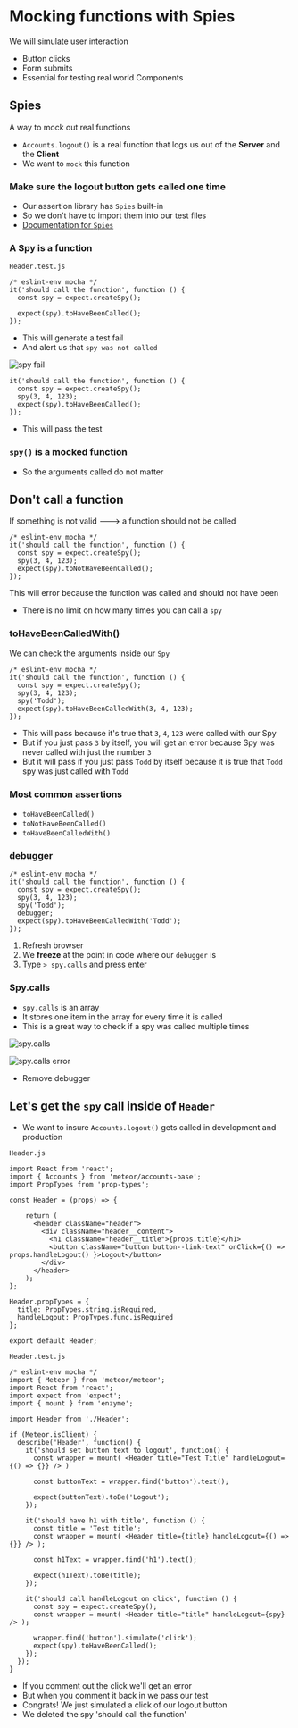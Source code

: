 # Mocking functions with Spies
We will simulate user interaction

* Button clicks
* Form submits
* Essential for testing real world Components

## Spies
A way to mock out real functions

* `Accounts.logout()` is a real function that logs us out of the **Server** and the **Client** 
* We want to `mock` this function

### Make sure the logout button gets called one time
* Our assertion library has `Spies` built-in
* So we don't have to import them into our test files
* [Documentation for `Spies`](https://github.com/mjackson/expect)

### A Spy is a function

`Header.test.js`

```
/* eslint-env mocha */
it('should call the function', function () {
  const spy = expect.createSpy();

  expect(spy).toHaveBeenCalled();
});
```

* This will generate a test fail
* And alert us that `spy was not called`

![spy fail](https://i.imgur.com/hfRpUhM.png)

```
it('should call the function', function () {
  const spy = expect.createSpy();
  spy(3, 4, 123);
  expect(spy).toHaveBeenCalled();
});
```

* This will pass the test

### `spy()` is a mocked function
* So the arguments called do not matter

## Don't call a function
If something is not valid ---> a function should not be called

```
/* eslint-env mocha */
it('should call the function', function () {
  const spy = expect.createSpy();
  spy(3, 4, 123);
  expect(spy).toNotHaveBeenCalled();
});
```

This will error because the function was called and should not have been

* There is no limit on how many times you can call a `spy`

### toHaveBeenCalledWith()
We can check the arguments inside our `Spy`
```
/* eslint-env mocha */
it('should call the function', function () {
  const spy = expect.createSpy();
  spy(3, 4, 123);
  spy('Todd');
  expect(spy).toHaveBeenCalledWith(3, 4, 123);
});
```

* This will pass because it's true that `3`, `4`, `123` were called with our Spy
* But if you just pass `3` by itself, you will get an error because Spy was never called with just the number `3`
* But it will pass if you just pass `Todd` by itself because it is true that `Todd` spy was just called with `Todd`

### Most common assertions
* `toHaveBeenCalled()`
* `toNotHaveBeenCalled()`
* `toHaveBeenCalledWith()`

### debugger
```
/* eslint-env mocha */
it('should call the function', function () {
  const spy = expect.createSpy();
  spy(3, 4, 123);
  spy('Todd');
  debugger;
  expect(spy).toHaveBeenCalledWith('Todd');
});
```

1. Refresh browser
2. We **freeze** at the point in code where our `debugger` is
3. Type `> spy.calls` and press enter

### Spy.calls
* `spy.calls` is an array
* It stores one item in the array for every time it is called
* This is a great way to check if a spy was called multiple times

![spy.calls](https://i.imgur.com/JV8VWWb.png)

![spy.calls error](https://i.imgur.com/LPw6zVr.png)

* Remove debugger

## Let's get the `spy` call inside of `Header`
* We want to insure `Accounts.logout()` gets called in development and production

`Header.js`

```
import React from 'react';
import { Accounts } from 'meteor/accounts-base';
import PropTypes from 'prop-types';

const Header = (props) => {

    return (
      <header className="header">
        <div className="header__content">
          <h1 className="header__title">{props.title}</h1>
          <button className="button button--link-text" onClick={() => props.handleLogout() }>Logout</button>
        </div>
      </header>
    );
};

Header.propTypes = {
  title: PropTypes.string.isRequired,
  handleLogout: PropTypes.func.isRequired
};

export default Header;
```

`Header.test.js`

```
/* eslint-env mocha */
import { Meteor } from 'meteor/meteor';
import React from 'react';
import expect from 'expect';
import { mount } from 'enzyme';

import Header from './Header';

if (Meteor.isClient) {
  describe('Header', function() {
    it('should set button text to logout', function() {
      const wrapper = mount( <Header title="Test Title" handleLogout={() => {}} /> )

      const buttonText = wrapper.find('button').text();

      expect(buttonText).toBe('Logout');
    });

    it('should have h1 with title', function () {
      const title = 'Test title';
      const wrapper = mount( <Header title={title} handleLogout={() => {}} /> );

      const h1Text = wrapper.find('h1').text();

      expect(h1Text).toBe(title);
    });

    it('should call handleLogout on click', function () {
      const spy = expect.createSpy();
      const wrapper = mount( <Header title="title" handleLogout={spy} /> );

      wrapper.find('button').simulate('click');
      expect(spy).toHaveBeenCalled();
    });
  });
}
```

* If you comment out the click we'll get an error
* But when you comment it back in we pass our test
* Congrats! We just simulated a click of our logout button
* We deleted the spy 'should call the function'



